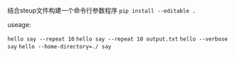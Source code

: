 结合steup文件构建一个命令行参数程序
`pip install --editable .`

useage:

`hello say --repeat 10`
`hello say --repeat 10 output.txt`
`hello --verbose say`
`hello --home-directory=./ say`